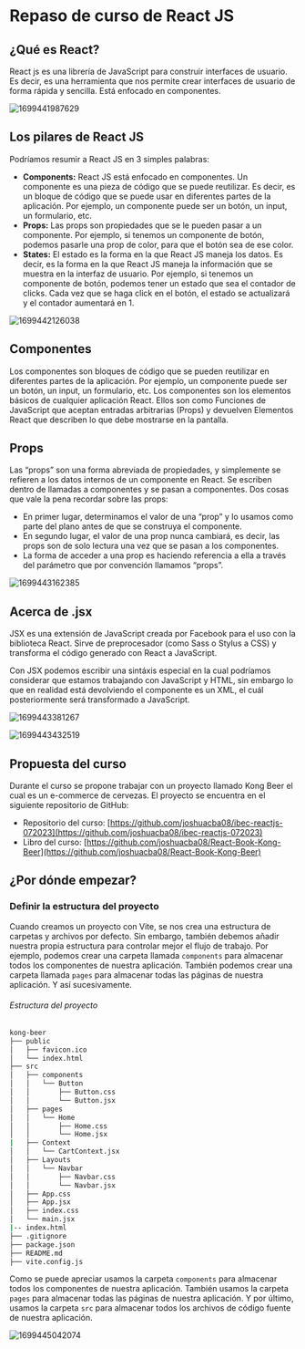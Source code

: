 # Repaso de curso de React JS

## ¿Qué es React?

React js es una librería de JavaScript para construir interfaces de usuario. Es decir, es una herramienta que nos permite crear interfaces de usuario de forma rápida y sencilla. Está enfocado en componentes.

![1699441987629](image/01-repaso/1699441987629.png)

## Los pilares de React JS

Podríamos resumir a React JS en 3 simples palabras:

* **Components:** React JS está enfocado en componentes. Un componente es una pieza de código que se puede reutilizar. Es decir, es un bloque de código que se puede usar en diferentes partes de la aplicación. Por ejemplo, un componente puede ser un botón, un input, un formulario, etc.
* **Props:** Las props son propiedades que se le pueden pasar a un componente. Por ejemplo, si tenemos un componente de botón, podemos pasarle una prop de color, para que el botón sea de ese color.
* **States:** El estado es la forma en la que React JS maneja los datos. Es decir, es la forma en la que React JS maneja la información que se muestra en la interfaz de usuario. Por ejemplo, si tenemos un componente de botón, podemos tener un estado que sea el contador de clicks. Cada vez que se haga click en el botón, el estado se actualizará y el contador aumentará en 1.

![1699442126038](image/01-repaso/1699442126038.png)

## Componentes

Los componentes son bloques de código que se pueden reutilizar en diferentes partes de la aplicación. Por ejemplo, un componente puede ser un botón, un input, un formulario, etc. Los componentes son los elementos básicos de cualquier aplicación React. Ellos son como Funciones de JavaScript que aceptan entradas arbitrarias (Props) y devuelven Elementos React que describen lo que debe mostrarse en la pantalla.

## Props

Las “props” son una forma abreviada de propiedades, y simplemente se refieren a los datos internos de un componente en React. Se escriben dentro de llamadas a componentes y se pasan a componentes. Dos cosas que vale la pena recordar sobre las props:

- En primer lugar, determinamos el valor de una “prop” y lo usamos como parte del plano antes de que se construya el componente.
- En segundo lugar, el valor de una prop nunca cambiará, es decir, las props son de solo lectura una vez que se pasan a los componentes.
- La forma de acceder a una prop es haciendo referencia a ella a través del parámetro que por convención llamamos “props”.

![1699443162385](image/01-repaso/1699443162385.png)

## Acerca de .jsx

JSX es una extensión de JavaScript creada por Facebook para el uso con la biblioteca React. Sirve de preprocesador (como Sass o Stylus a CSS) y transforma el código generado con React a JavaScript.

Con JSX podemos escribir una sintáxis especial en la cual podríamos considerar que estamos trabajando con JavaScript y HTML, sin embargo lo que en realidad está devolviendo el componente es un XML, el cuál posteriormente será transformado a JavaScript.

![1699443381267](image/01-repaso/1699443381267.png)

![1699443432519](image/01-repaso/1699443432519.png)

## Propuesta del curso

Durante el curso se propone trabajar con un proyecto llamado Kong Beer el cual es un e-commerce de cervezas. El proyecto se encuentra en el siguiente repositorio de GitHub:

- Repositorio del curso: [https://github.com/joshuacba08/ibec-reactjs-072023](https://github.com/joshuacba08/ibec-reactjs-072023)
- Libro del curso: [https://github.com/joshuacba08/React-Book-Kong-Beer](https://github.com/joshuacba08/React-Book-Kong-Beer)

## ¿Por dónde empezar?

### Definir la estructura del proyecto

Cuando creamos un proyecto con Vite, se nos crea una estructura de carpetas y archivos por defecto. Sin embargo, también debemos añadir nuestra propia estructura para controlar mejor el flujo de trabajo. Por ejemplo, podemos crear una carpeta llamada `components` para almacenar todos los componentes de nuestra aplicación. También podemos crear una carpeta llamada `pages` para almacenar todas las páginas de nuestra aplicación. Y así sucesivamente.

###### Estructura del proyecto

```bash
kong-beer
├── public
│   ├── favicon.ico
│   └── index.html
├── src
│   ├── components
│   │   └── Button
│   │       ├── Button.css
│   │       └── Button.jsx
│   ├── pages
│   │   └── Home
│   │       ├── Home.css
│   │       └── Home.jsx
|   ├── Context
│   │   └── CartContext.jsx
│   ├── Layouts
│   │   └── Navbar
│   │       ├── Navbar.css
│   │       └── Navbar.jsx
│   ├── App.css
│   ├── App.jsx
│   ├── index.css
│   └── main.jsx
|-- index.html
├── .gitignore
├── package.json
├── README.md
├── vite.config.js
```

Como se puede apreciar usamos la carpeta `components` para almacenar todos los componentes de nuestra aplicación. También usamos la carpeta `pages` para almacenar todas las páginas de nuestra aplicación. Y por último, usamos la carpeta `src` para almacenar todos los archivos de código fuente de nuestra aplicación.

![1699445042074](image/01-repaso/1699445042074.png)
